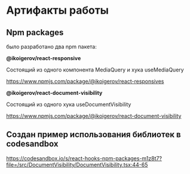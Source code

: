 # Артифакты работы

## Npm packages

было разработано два npm пакета:

**@ikoigerov/react-responsive**

Состоящий из одного компонента MediaQuery и хука useMediaQuery

https://www.npmjs.com/package/@ikoigerov/react-responsives

**@ikoigerov/react-document-visibility**

Состоящий из одного хука useDocumentVisibility

https://www.npmjs.com/package/@ikoigerov/react-document-visibility

## Создан пример использования библиотек в codesandbox

https://codesandbox.io/s/react-hooks-npm-packages-m1z8t7?file=/src/DocumentVisibility/DocumentVisibility.tsx:44-65
